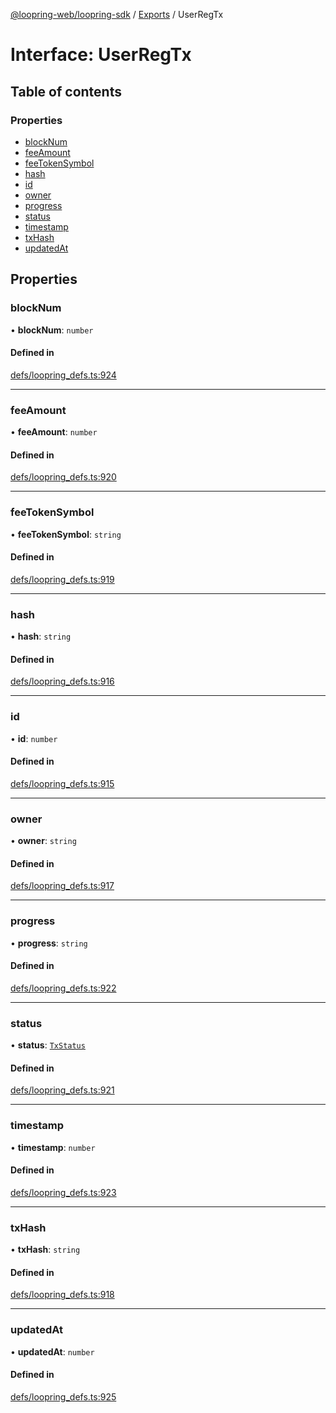 [@loopring-web/loopring-sdk](../README.md) / [Exports](../modules.md) / UserRegTx

# Interface: UserRegTx

## Table of contents

### Properties

- [blockNum](UserRegTx.md#blocknum)
- [feeAmount](UserRegTx.md#feeamount)
- [feeTokenSymbol](UserRegTx.md#feetokensymbol)
- [hash](UserRegTx.md#hash)
- [id](UserRegTx.md#id)
- [owner](UserRegTx.md#owner)
- [progress](UserRegTx.md#progress)
- [status](UserRegTx.md#status)
- [timestamp](UserRegTx.md#timestamp)
- [txHash](UserRegTx.md#txhash)
- [updatedAt](UserRegTx.md#updatedat)

## Properties

### blockNum

• **blockNum**: `number`

#### Defined in

[defs/loopring_defs.ts:924](https://github.com/Loopring/loopring_sdk/blob/a4b843d/src/defs/loopring_defs.ts#L924)

___

### feeAmount

• **feeAmount**: `number`

#### Defined in

[defs/loopring_defs.ts:920](https://github.com/Loopring/loopring_sdk/blob/a4b843d/src/defs/loopring_defs.ts#L920)

___

### feeTokenSymbol

• **feeTokenSymbol**: `string`

#### Defined in

[defs/loopring_defs.ts:919](https://github.com/Loopring/loopring_sdk/blob/a4b843d/src/defs/loopring_defs.ts#L919)

___

### hash

• **hash**: `string`

#### Defined in

[defs/loopring_defs.ts:916](https://github.com/Loopring/loopring_sdk/blob/a4b843d/src/defs/loopring_defs.ts#L916)

___

### id

• **id**: `number`

#### Defined in

[defs/loopring_defs.ts:915](https://github.com/Loopring/loopring_sdk/blob/a4b843d/src/defs/loopring_defs.ts#L915)

___

### owner

• **owner**: `string`

#### Defined in

[defs/loopring_defs.ts:917](https://github.com/Loopring/loopring_sdk/blob/a4b843d/src/defs/loopring_defs.ts#L917)

___

### progress

• **progress**: `string`

#### Defined in

[defs/loopring_defs.ts:922](https://github.com/Loopring/loopring_sdk/blob/a4b843d/src/defs/loopring_defs.ts#L922)

___

### status

• **status**: [`TxStatus`](../enums/TxStatus.md)

#### Defined in

[defs/loopring_defs.ts:921](https://github.com/Loopring/loopring_sdk/blob/a4b843d/src/defs/loopring_defs.ts#L921)

___

### timestamp

• **timestamp**: `number`

#### Defined in

[defs/loopring_defs.ts:923](https://github.com/Loopring/loopring_sdk/blob/a4b843d/src/defs/loopring_defs.ts#L923)

___

### txHash

• **txHash**: `string`

#### Defined in

[defs/loopring_defs.ts:918](https://github.com/Loopring/loopring_sdk/blob/a4b843d/src/defs/loopring_defs.ts#L918)

___

### updatedAt

• **updatedAt**: `number`

#### Defined in

[defs/loopring_defs.ts:925](https://github.com/Loopring/loopring_sdk/blob/a4b843d/src/defs/loopring_defs.ts#L925)

